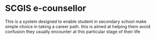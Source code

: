 # SCGIS e-counsellor
This is a system designed to enable student in secondary school make simple choice in taking a career path.
this is aimed at helping them avoid confusion they usually encounter at this particular stage of their life 
